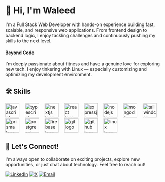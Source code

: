 <h1>👋 Hi, I'm Waleed</h1>

<p>I'm a Full Stack Web Developer with hands-on experience building fast, scalable, and responsive web applications. From frontend design to backend logic, I enjoy tackling challenges and continuously pushing my skills to the next level.</p>

<h4>Beyond Code</h4>

<p>I'm deeply passionate about fitness and have a genuine love for exploring new tech. I enjoy tinkering with Linux — especially customizing and optimizing my development environment.</p>

<h2 align="left">🛠️ Skills</h2>

<div align="left">
  <img src="https://skillicons.dev/icons?i=javascript" height="44" alt="javascript logo"  />
  <img width="10" />
  <img src="https://skillicons.dev/icons?i=typescript" height="44" alt="typescript logo"  />
  <img width="10" />
  <img src="https://skillicons.dev/icons?i=nextjs" height="44" alt="nextjs logo"  />
  <img width="10" />
  <img src="https://skillicons.dev/icons?i=react" height="44" alt="react logo"  />
  <img width="10" />
  <img src="https://skillicons.dev/icons?i=expressjs" height="44" alt="expressjs logo"  />
  <img width="10" />
  <img src="https://skillicons.dev/icons?i=nodejs" height="44" alt="nodejs logo"  />
  <img width="10" />
  <img src="https://skillicons.dev/icons?i=mongodb" height="44" alt="mongodb logo"  />
  <img width="10" />
  <img src="https://skillicons.dev/icons?i=tailwindcss" height="44" alt="tailwindcss logo"  />
  <img width="10" />
  <img src="https://skillicons.dev/icons?i=prisma" height="44" alt="prisma logo"  />
  <img width="10" />
  <img src="https://skillicons.dev/icons?i=postgresql" height="44" alt="postgresql logo"  />
  <img width="10" />
  <img src="https://skillicons.dev/icons?i=firebase" height="44" alt="firebase logo"  />
  <img width="10" />
  <img src="https://skillicons.dev/icons?i=git" height="44" alt="git logo"  />
  <img width="10" />
  <img src="https://skillicons.dev/icons?i=github" height="44" alt="github logo"  />
  <img width="10" />
  <img src="https://skillicons.dev/icons?i=linux" height="44" alt="linux logo"  />
</div>



<h2>🤝 Let's Connect!</h2>

<p>I'm always open to collaborate on exciting projects, explore new opportunities, or just chat about technology. Feel free to reach out!</p>

[![LinkedIn](https://img.shields.io/badge/LinkedIn-%230077B5.svg?style=for-the-badge&logo=linkedin&logoColor=white)](https://www.linkedin.com/in/mewaleedahmad) [![X](https://img.shields.io/badge/Twitter-%231DA1F2.svg?style=for-the-badge&logo=x-twitter&logoColor=white)](https://x.com/mewaleedahmad) [![Email](https://img.shields.io/badge/Email-%23D14836.svg?style=for-the-badge&logo=gmail&logoColor=white)](mailto:waleedgondal57@gmail.com) 



